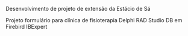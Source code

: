 Desenvolvimento de projeto de extensão da Estácio de Sá

Projeto formulário para clínica de fisioterapia
Delphi RAD Studio
DB em Firebird IBExpert
